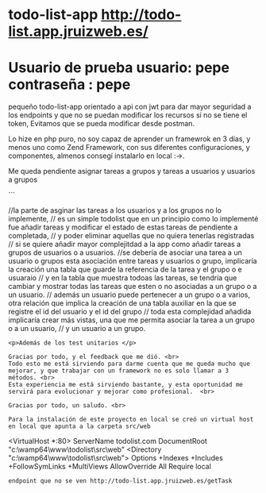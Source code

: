 # todo-list-app http://todo-list.app.jruizweb.es/
# <h1>Usuario de prueba usuario: pepe contraseña : pepe </h1>

pequeño todo-list-app orientado a api con jwt para dar mayor seguridad a los endpoints y que no se puedan modificar los recursos si no se tiene el token, 
Evitamos que se pueda modificar desde postman.

<p>Lo hize en php puro, no soy capaz de aprender un framewrok en 3 días, y menos uno como Zend Framework, con sus diferentes configuraciones, y componentes, almenos consegí instalarlo en local :->.    </p>
<p>Me queda pendiente asignar tareas a grupos y tareas a usuarios y usuarios a grupos </p>
```

//la parte de asginar las tareas a los usuarios y a los grupos no lo implemente, 
    // es un simple todolist que en un principio como lo implementé fue añadir tareas y modificar el estado de estas tareas de pendiente a completada, 
    // y poder eliminar aquellas que no quiera tenerlas registradas
    // si se quiere añadir mayor complejitdad a la app como añadir tareas a grupos de usuarios o a usuarios.
    //se debería de asociar una tarea a un usuario o grupos esta asociación entre tareas y usuarios o grupo, implicaría la creación  una tabla que guarde la referencia de la tarea y el grupo o e usuaraio
    // y en la tabla que muestra todoas las tareas, se tendría que cambiar y mostrar todas las tareas que esten o no asociadas a un grupo o a un usuario.
    // además un usuario puede pertenecer a un grupo o a varios, otra relación que implica la creación de una tabla auxiliar en la que se registre el id del usuario y el id del grupo
    // toda esta complejidad añadida implicaría crear más vistas, una que me permita asociar la tarea a un grupo o a un usuario, 
    // y un usuario a un grupo.
    
```
<p>Además de los test unitarios </p>

Gracias por todo, y el feedback que me dió. <br>
Todo esto me está sirviendo para darme cuenta que me queda mucho que mejorar, y que trabajar con un framework no es solo llamar a 3 métodos. <br>
Esta experiencia me está sirviendo bastante, y esta oportunidad me servirá para evolucionar y mejorar como profesional.  <br>

Gracias por todo, un saludo. <br>

Para la instalación de este proyecto en local se creó un virtual host en local que apunta a la carpeta src/web
```
<VirtualHost *:80>
	ServerName todolist.com
	DocumentRoot "c:\wamp64\www\todolist\src\web"
	<Directory  "c:\wamp64\www\todolist\src\web">
		Options +Indexes +Includes +FollowSymLinks +MultiViews
		AllowOverride All
		Require local
	</Directory>
</VirtualHost>
```
endpoint que no se ven http://todo-list.app.jruizweb.es/getTask

